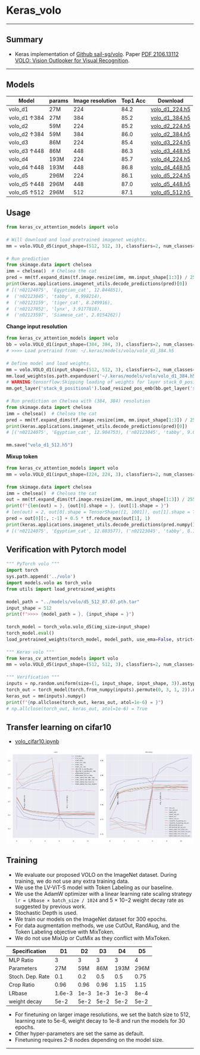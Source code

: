 # Keras_volo
***

## Summary
  - Keras implementation of [Github sail-sg/volo](https://github.com/sail-sg/volo). Paper [PDF 2106.13112 VOLO: Vision Outlooker for Visual Recognition](https://arxiv.org/pdf/2106.13112.pdf).
***

## Models
  | Model        | params | Image  resolution | Top1 Acc | Download            |
  | ------------ | ------ | ----------------- | -------- | ------------------- |
  | volo_d1      | 27M    | 224               | 84.2     | [volo_d1_224.h5](https://github.com/leondgarse/keras_cv_attention_models/releases/download/volo/volo_d1_224.h5)  |
  | volo_d1 ↑384 | 27M    | 384               | 85.2     | [volo_d1_384.h5](https://github.com/leondgarse/keras_cv_attention_models/releases/download/volo/volo_d1_384.h5)  |
  | volo_d2      | 59M    | 224               | 85.2     | [volo_d2_224.h5](https://github.com/leondgarse/keras_cv_attention_models/releases/download/volo/volo_d2_224.h5)  |
  | volo_d2 ↑384 | 59M    | 384               | 86.0     | [volo_d2_384.h5](https://github.com/leondgarse/keras_cv_attention_models/releases/download/volo/volo_d2_384.h5)  |
  | volo_d3      | 86M    | 224               | 85.4     | [volo_d3_224.h5](https://github.com/leondgarse/keras_cv_attention_models/releases/download/volo/volo_d3_224.h5)  |
  | volo_d3 ↑448 | 86M    | 448               | 86.3     | [volo_d3_448.h5](https://github.com/leondgarse/keras_cv_attention_models/releases/download/volo/volo_d3_448.h5)  |
  | volo_d4      | 193M   | 224               | 85.7     | [volo_d4_224.h5](https://github.com/leondgarse/keras_cv_attention_models/releases/download/volo/volo_d4_224.h5)  |
  | volo_d4 ↑448 | 193M   | 448               | 86.8     | [volo_d4_448.h5](https://github.com/leondgarse/keras_cv_attention_models/releases/download/volo/volo_d4_448.h5) |
  | volo_d5      | 296M   | 224               | 86.1     | [volo_d5_224.h5](https://github.com/leondgarse/keras_cv_attention_models/releases/download/volo/volo_d5_224.h5) |
  | volo_d5 ↑448 | 296M   | 448               | 87.0     | [volo_d5_448.h5](https://github.com/leondgarse/keras_cv_attention_models/releases/download/volo/volo_d5_448.h5) |
  | volo_d5 ↑512 | 296M   | 512               | 87.1     | [volo_d5_512.h5](https://github.com/leondgarse/keras_cv_attention_models/releases/download/volo/volo_d5_512.h5) |
## Usage
  ```py
  from keras_cv_attention_models import volo

  # Will download and load pretrained imagenet weights.
  mm = volo.VOLO_d5(input_shape=(512, 512, 3), classfiers=2, num_classes=1000, pretrained="imagenet")

  # Run prediction
  from skimage.data import chelsea
  imm = chelsea()  # Chelsea the cat
  pred = mm(tf.expand_dims(tf.image.resize(imm, mm.input_shape[1:3]) / 255, 0)).numpy()
  print(keras.applications.imagenet_utils.decode_predictions(pred)[0])
  # [('n02124075', 'Egyptian_cat', 12.844851),
  #  ('n02123045', 'tabby', 8.998214),
  #  ('n02123159', 'tiger_cat', 8.249916),
  #  ('n02127052', 'lynx', 3.9177818),
  #  ('n02123597', 'Siamese_cat', 2.0154262)]
  ```
  **Change input resolution**
  ```py
  from keras_cv_attention_models import volo
  bb = volo.VOLO_d1(input_shape=(384, 384, 3), classfiers=2, num_classes=1000, mix_token=False)
  # >>>> Load pretraind from: ~/.keras/models/volo/volo_d1_384.h5

  # Define model and load weights.
  mm = volo.VOLO_d1(input_shape=(512, 512, 3), classfiers=2, num_classes=1000, mix_token=False)
  mm.load_weights(os.path.expanduser('~/.keras/models/volo/volo_d1_384.h5'), by_name=True, skip_mismatch=True)
  # WARNING:tensorflow:Skipping loading of weights for layer stack_0_positional due to mismatch in shape ((1, 32, 32, 384) vs (1, 24, 24, 384)).
  mm.get_layer('stack_0_positional').load_resized_pos_emb(bb.get_layer('stack_0_positional'))

  # Run prediction on Chelsea with (384, 384) resolution
  from skimage.data import chelsea
  imm = chelsea()  # Chelsea the cat
  pred = mm(tf.expand_dims(tf.image.resize(imm, mm.input_shape[1:3]) / 255, 0)).numpy()
  print(keras.applications.imagenet_utils.decode_predictions(pred)[0])
  # [('n02124075', 'Egyptian_cat', 12.904753), ('n02123045', 'tabby', 9.088284), ...]

  mm.save("volo_d1_512.h5")
  ```
  **Mixup token**
  ```py
  from keras_cv_attention_models import volo
  mm = volo.VOLO_d1(input_shape=(224, 224, 3), classfiers=2, num_classes=1000, mix_token=True, token_label_top=True)

  from skimage.data import chelsea
  imm = chelsea()  # Chelsea the cat
  out = mm(tf.expand_dims(tf.image.resize(imm, mm.input_shape[1:3]) / 255, 0))
  print(f"{len(out) = }, {out[0].shape = }, {out[1].shape = }")
  # len(out) = 2, out[0].shape = TensorShape([1, 1001]), out[1].shape = TensorShape([1, 196, 1000])
  pred = out[0][:, :-1] + 0.5 * tf.reduce_max(out[1], 1)
  print(keras.applications.imagenet_utils.decode_predictions(pred.numpy())[0])
  # [('n02124075', 'Egyptian_cat', 12.883577), ('n02123045', 'tabby', 8.112266), ... ]
  ```
## Verification with Pytorch model
  ```py
  """ PyTorch volo """
  import torch
  sys.path.append('../volo')
  import models.volo as torch_volo
  from utils import load_pretrained_weights

  model_path = "../models/volo/d5_512_87.07.pth.tar"
  input_shape = 512
  print(f">>>> {model_path = }, {input_shape = }")

  torch_model = torch_volo.volo_d5(img_size=input_shape)
  torch_model.eval()
  load_pretrained_weights(torch_model, model_path, use_ema=False, strict=True, num_classes=1000)

  """ Keras volo """
  from keras_cv_attention_models import volo
  mm = volo.VOLO_d5(input_shape=(512, 512, 3), classfiers=2, num_classes=1000, pretrained="imagenet")

  """ Verification """
  inputs = np.random.uniform(size=(1, input_shape, input_shape, 3)).astype("float32")
  torch_out = torch_model(torch.from_numpy(inputs).permute(0, 3, 1, 2)).detach().numpy()
  keras_out = mm(inputs).numpy()
  print(f"{np.allclose(torch_out, keras_out, atol=1e-6) = }")
  # np.allclose(torch_out, keras_out, atol=1e-6) = True
  ```
## Transfer learning on cifar10
  - [volo_cifar10.ipynb](https://colab.research.google.com/drive/1-uB8lbVLZi_NJARjm06QzVdPPbrCp0FM?usp=sharing)

  ![](volo_cifar10.svg)
## Training
  - We evaluate our proposed VOLO on the ImageNet dataset. During training, we do not use any extra training data.
  - We use the LV-ViT-S model with Token Labeling as our baseline.
  - We use the AdamW optimizer with a linear learning rate scaling strategy `lr = LRbase × batch_size / 1024` and 5 × 10−2 weight decay rate as suggested by previous work.
  - Stochastic Depth is used.
  - We train our models on the ImageNet dataset for 300 epochs.
  - For data augmentation methods, we use CutOut, RandAug, and the Token Labeling objective with MixToken.
  - We do not use MixUp or CutMix as they conflict with MixToken.

  | Specification    | D1     | D2   | D3   | D4   | D5   |
  | ---------------- | ------ | ---- | ---- | ---- | ---- |
  | MLP Ratio        | 3      | 3    | 3    | 3    | 4    |
  | Parameters       | 27M    | 59M  | 86M  | 193M | 296M |
  | Stoch. Dep. Rate | 0.1    | 0.2  | 0.5  | 0.5  | 0.75 |
  | Crop Ratio       | 0.96   | 0.96 | 0.96 | 1.15 | 1.15 |
  | LRbase           | 1.6e-3 | 1e-3 | 1e-3 | 1e-3 | 8e-4 |
  | weight decay     | 5e-2   | 5e-2 | 5e-2 | 5e-2 | 5e-2 |

  - For finetuning on larger image resolutions, we set the batch size to 512, learning rate to 5e-6, weight decay to 1e-8 and run the models for 30 epochs.
  - Other hyper-parameters are set the same as default.
  - Finetuning requires 2-8 nodes depending on the model size.
***
